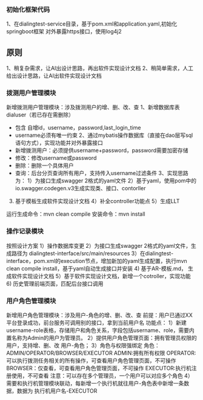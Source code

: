 ### 初始化框架代码
1、在dialingtest-service目录，基于pom.xml和application.yaml,初始化springboot框架
对外暴露https接口，使用log4j2

## 原则
1、稍复杂需求，让AI出设计思路，再出软件实现设计文档
2、稍简单需求，人工给出设计思路，让AI出软件实现设计文档

### 拨测用户管理模块
新增拨测用户管理模块：涉及拨测用户的增、删、改、查
1、新增数据库表dialuser（若已存在需删除）
- 包含 自增id，username，password,last_login_time
- username必须有唯一约束
2、通过mybatis操作数据库（直接在dao层写sql语句方式），实现功能并对外暴露接口
- 新增拨测用户：必须提供username+password，password需要加密存储
- 修改：修改username或password
- 删除：删除一个具体用户
- 查询：后台分页查询所有用户，支持传入username过滤条件
3、实现思路为：
1）为接口生成swagger 2格式的yaml文件
2）基于yaml，使用pom中的io.swagger.codegen.v3生成实现类、接口、contorller
3) 基于模板生成软件实现设计文档
4）补全controller功能点
5）生成LLT

运行生成命令：mvn clean compile 
安装命令：mvn install

### 操作记录模块
按照设计方案
1）操作数据库变更
2）为接口生成swagger 2格式的yaml文件，生成路径为 dialingtest-interface/src/main/resources
3）在dialingtest-interface，pom.xml的execution节点，增加新加的yaml生成配置，执行mvn clean compile install，基于yaml自动生成接口并安装
4) 基于AR-模板.md， 生成软件实现设计文档
5）基于软件实现设计文档，新增一个cotroller，实现功能
6) 历史管理前端页面，匹配后台接口调用

### 用户角色管理模块
新增用户角色管理模块：涉及用户-角色的增、删、改、查
前提：用户已通过XX平台登录成功，前台服务可调用别的接口，拿到当前用户名
功能点：
1）新建username-role表格，存储用户和角色关系，字段包括username、role，需要内置名称为Admin的用户为管理员。
2）提供用户角色管理页面：拥有管理员权限的用户，支持增、删、改 用户-角色；
3）角色与权限强绑定
角色：ADMIN/OPERATOR/BROWSER/EXECUTOR
ADMIN:拥有所有权限
OPERATOR:可以执行拨测任务相关的所有操作，可查看用户角色管理页面，不可操作
BROWSER：仅查看，可查看用户角色管理页面，不可操作
EXECUTOR:执行机注册使用，不可查看
注意：可以存在多个管理员，一个用户可以对应多个角色
4）需要和执行机管理模块联动，每新增一个执行机就往用户-角色表中新增一条数据，数据为 执行机用户名-EXECUTOR

